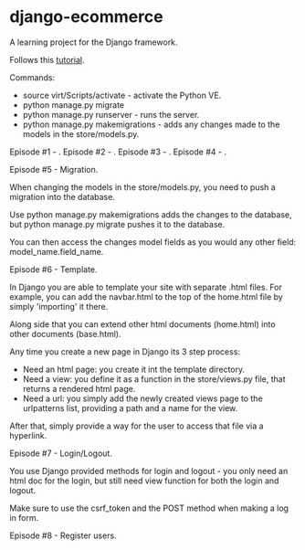 # django-ecommerce

A learning project for the Django framework.

Follows this [tutorial](https://www.youtube.com/watch?v=u6R4vBa7ZK4&list=PLCC34OHNcOtpRfBYk-8y0GMO4i1p1zn50).

Commands:
- source virt/Scripts/activate - activate the Python VE.
- python manage.py migrate
- python manage.py runserver - runs the server.
- python manage.py makemigrations - adds any changes made to the models in the store/models.py.

Episode #1 - .
Episode #2 - .
Episode #3 - .
Episode #4 - .


Episode #5 - Migration.

When changing the models in the store/models.py, you need to push a migration into the database.

Use python manage.py makemigrations adds the changes to the database, but python manage.py migrate pushes it to the database.

You can then access the changes model fields as you would any other field: model_name.field_name.

Episode #6 - Template.

In Django you are able to template your site with separate .html files. For example, you can add the navbar.html to the top of the home.html file by simply 'importing' it there.

Along side that you can extend other html documents (home.html) into other documents (base.html).


Any time you create a new page in Django its 3 step process:
- Need an html page: you create it int the template directory.
- Need a view: you define it as a function in the store/views.py file, that returns a rendered html page.
- Need a url: you simply add the newly created views page to the urlpatterns list, providing a path and a name for the view.

After that, simply provide a way for the user to access that file via a hyperlink.

Episode #7 - Login/Logout.

You use Django provided methods for login and logout - you only need an html doc for the login, but still need view function for both the login and logout.

Make sure to use the csrf_token and the POST method when making a log in form.

Episode #8 - Register users.

